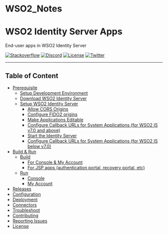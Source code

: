 # WSO2_Notes

# WSO2 Identity Server Apps

End-user apps in WSO2 Identity Server

[![Stackoverflow](https://img.shields.io/badge/Ask%20for%20help%20on-Stackoverflow-orange)](https://stackoverflow.com/questions/tagged/wso2is)
[![Discord](https://img.shields.io/badge/Join%20us%20on-Discord-%23e01563.svg)](https://discord.gg/wso2)
[![License](https://img.shields.io/badge/License-Apache%202.0-blue.svg)](https://github.com/wso2/product-is/blob/master/LICENSE)
[![Twitter](https://img.shields.io/twitter/follow/wso2.svg?style=social&label=Follow)](https://twitter.com/intent/follow?screen_name=wso2)

---

## Table of Content

<!-- Execute: `node scripts/generate-markdown-toc.js README.md` -->
<!-- TOC:START - Do not remove or modify this section -->

- [Prerequisite](#prerequisite)
  * [Setup Development Environment](#setup-development-environment)
  * [Download WSO2 Identity Server](#download-wso2-identity-server)
  * [Setup WSO2 Identity Server](#setup-wso2-identity-server)
    + [Allow CORS Origins](#allow-cors-origins)
    + [Configure FIDO2 origins](#configure-fido2-origins)
    + [Make Applications Editable](#make-applications-editable)
    + [Configure Callback URLs for System Applications (for WSO2 IS v7.0 and above)](#configure-callback-urls-for-system-applications-for-wso2-is-v70-and-above)
    + [Start the Identity Server](#start-the-identity-server)
    + [Configure Callback URLs for System Applications (for WSO2 IS below v7.0)](#configure-callback-urls-for-system-applications-for-wso2-is-below-v70)
- [Build & Run](#build--run)
  * [Build](#build)
    + [For Console & My Account](#for-console--my-account)
    + [For JSP apps (authentication portal, recovery portal, etc)](#for-jsp-apps-authentication-portal-recovery-portal-etc)
  * [Run](#run)
    + [Console](#console)
    + [My Account](#my-account)
- [Releases](#releases)
- [Configuration](#configuration)
- [Deployment](#deployment)
- [Connectors](#connectors)
- [Troubleshoot](#troubleshoot)
- [Contributing](#contributing)
- [Reporting Issues](#reporting-issues)
- [License](#license)

<!-- TOC:END -->